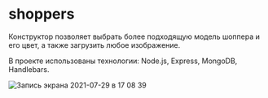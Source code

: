 # shoppers
Конструктор позволяет выбрать более подходящую модель шоппера и его цвет, а также загрузить любое изображение.

В проекте использованы технологии: Node.js, Express, MongoDB, Handlebars.

![Запись экрана 2021-07-29 в 17 08 39](https://user-images.githubusercontent.com/81704613/127507243-9ea93133-49b1-4a0d-ac45-1e3251f48bf1.gif)
